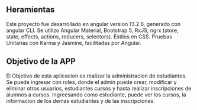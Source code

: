 ## Heramientas

Este proyecto fue desarrollado en angular version 13.2.6, generado con angular CLI.
Se utilizo Angular Material, Bootstrap 5, RxJS,  ngrx (store, state, effects, actions, reducers, selectors).
Estilos en CSS.
Pruebas Unitarias con Karma y Jasmine, facilitadas por Angular.

## Objetivo de la APP

El Objetivo de esta aplicacion es realizar la administracion de estudiantes.
Se puede ingresar con roles, donde el admin puede crear, modificar y eliminar otros usuarios, estudiantes
cursos y hasta realizar inscripciones de alumnos a cursos.
Ingreesando como estudiante, puede ver los cursos, la informacion de los demas estudiantes y de las inscripciones.

